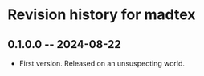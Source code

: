 # Revision history for madtex

## 0.1.0.0 -- 2024-08-22

* First version. Released on an unsuspecting world.
